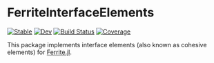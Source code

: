 # FerriteInterfaceElements

[![Stable](https://img.shields.io/badge/docs-stable-blue.svg)](https://Ferrite-FEM.github.io/FerriteInterfaceElements.jl/stable/)
[![Dev](https://img.shields.io/badge/docs-dev-blue.svg)](https://Ferrite-FEM.github.io/FerriteInterfaceElements.jl/dev/)
[![Build Status](https://github.com/Ferrite-FEM/FerriteInterfaceElements.jl/actions/workflows/CI.yml/badge.svg?branch=main)](https://github.com/Ferrite-FEM/FerriteInterfaceElements.jl/actions/workflows/CI.yml?query=branch%3Amain)
[![Coverage](https://codecov.io/gh/Ferrite-FEM/FerriteInterfaceElements.jl/branch/main/graph/badge.svg)](https://codecov.io/gh/Ferrite-FEM/FerriteInterfaceElements.jl)

This package implements interface elements (also known as cohesive elements) for
[Ferrite.jl](https://github.com/Ferrite-FEM/Ferrite.jl).
